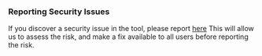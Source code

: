 ### Reporting Security Issues
If you discover a security issue in the tool, please report [here](https://github.com/Sindhuinti/KubeBrew/issues)
This will allow us to assess the risk, and make a fix available to all users before reporting the risk.
